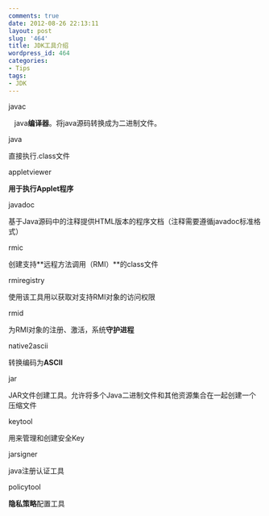 ```yaml
---
comments: true
date: 2012-08-26 22:13:11
layout: post
slug: '464'
title: JDK工具介绍
wordpress_id: 464
categories:
- Tips
tags:
- JDK
---
```


javac

   java**编译器**。将java源码转换成为二进制文件。

java 

直接执行.class文件

appletviewer 

**用于执行Applet程序**

javadoc

基于Java源码中的注释提供HTML版本的程序文档（注释需要遵循javadoc标准格式）

rmic 

创建支持**远程方法调用（RMI）**的class文件

rmiregistry

使用该工具用以获取对支持RMI对象的访问权限

rmid 

为RMI对象的注册、激活，系统**守护进程**

native2ascii 

转换编码为**ASCII**

jar

JAR文件创建工具。允许将多个Java二进制文件和其他资源集合在一起创建一个压缩文件<!-- more -->

keytool

用来管理和创建安全Key

jarsigner

java注册认证工具

policytool

**隐私策略**配置工具
